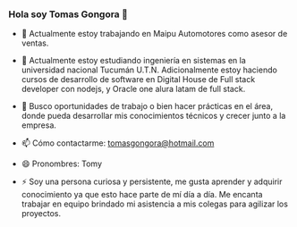 ### Hola soy Tomas Gongora 👋

- 🔭 Actualmente estoy trabajando en Maipu Automotores como asesor de ventas.

- 🌱 Actualmente estoy estudiando ingeniería en sistemas en la universidad nacional Tucumán U.T.N. Adicionalmente estoy haciendo cursos de desarrollo de software en Digital House de Full stack developer con nodejs, y Oracle one alura latam de full stack.

- 👯 Busco oportunidades de trabajo o bien hacer prácticas en el área, donde pueda desarrollar mis conocimientos técnicos y crecer junto a la empresa.

- 📫 Cómo contactarme: tomasgongora@hotmail.com
- 😄 Pronombres: Tomy

- ⚡ Soy una persona curiosa y persistente, me gusta aprender y adquirir conocimiento ya que esto hace parte de mí día a día.
 Me encanta trabajar en equipo brindado mi asistencia a mis colegas para agilizar los proyectos. 
 
 
